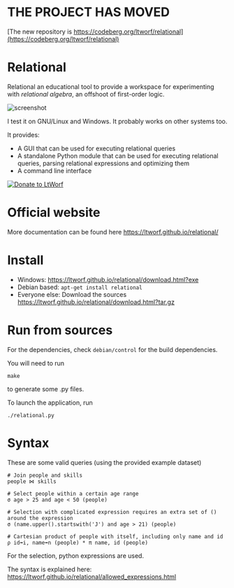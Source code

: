 THE PROJECT HAS MOVED
=====================

[The new repository is https://codeberg.org/ltworf/relational](https://codeberg.org/ltworf/relational)


Relational
==========

Relational an educational tool to provide a workspace for experimenting with *relational* *algebra*, an offshoot of first-order logic.

![screenshot](https://ltworf.github.io/relational/screenshots/3.png)

I test it on GNU/Linux and Windows. It probably works on other systems too.

It provides:
 * A GUI that can be used for executing relational queries
 * A standalone Python module that can be used for executing relational queries, parsing relational expressions and optimizing them
 * A command line interface

[![Donate to LtWorf](docs/donate.svg)](https://liberapay.com/ltworf/donate)


Official website
================

More documentation can be found here https://ltworf.github.io/relational/


Install
=======

* Windows: https://ltworf.github.io/relational/download.html?exe
* Debian based: `apt-get install relational`
* Everyone else: Download the sources https://ltworf.github.io/relational/download.html?tar.gz


Run from sources
================

For the dependencies, check `debian/control` for the build dependencies.

You will need to run
```
make
```
to generate some .py files.

To launch the application, run

```
./relational.py
```

Syntax
======

These are some valid queries (using the provided example dataset)

```
# Join people and skills
people ⋈ skills

# Select people within a certain age range
σ age > 25 and age < 50 (people)

# Selection with complicated expression requires an extra set of () around the expression
σ (name.upper().startswith('J') and age > 21) (people)

# Cartesian product of people with itself, including only name and id
ρ id➡i, name➡n (people) * π name, id (people)
```

For the selection, python expressions are used.

The syntax is explained here: https://ltworf.github.io/relational/allowed_expressions.html
